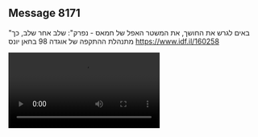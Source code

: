 ## Message 8171

"באים לגרש את החושך, את המשטר האפל של חמאס - נפרק":
שלב אחר שלב, כך מתנהלת ההתקפה של אוגדה 98 בחאן יונס
https://www.idf.il/160258

![Video](8171/8171_media.mp4)
